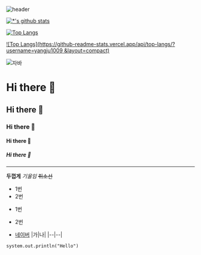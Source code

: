 ![header](https://capsule-render.vercel.app/api?type=wave&color=auto&height=300&section=header&text=깃허브%20특강&fontSize=90)

[![*'s github stats](https://github-readme-stats.vercel.app/api?username=yangju1009)](https://github.com/yangju1009)

[![Top Langs](https://github-readme-stats.vercel.app/api/top-langs/?username=yangju1009)](https://github.com/yangju1009/github-readme-stats)

[![Top Langs](https://github-readme-stats.vercel.app/api/top-langs/?username=yangju1009 &layout=compact)](https://github.com/yangju1009/github-readme-stats)

![자바](https://img.shields.io/badge/-자바-007396?style=flat&logo=Java&logoColor=ffffff)



# Hi there 👋
## Hi there 👋
### Hi there 👋
#### Hi there 👋
##### Hi there 👋
---
**두껍게**
*기울임*
~~취소선~~
* 1번
* 2번

- 1번
- 2번

- [네이버](https://www.naver.com)
  |가|나|
  |--|--|
````
system.out.println("Hello")
````
